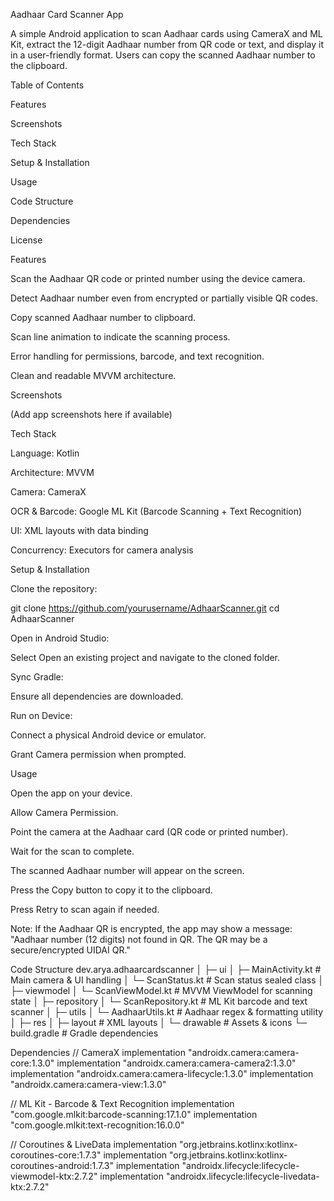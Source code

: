 Aadhaar Card Scanner App

A simple Android application to scan Aadhaar cards using CameraX and ML Kit, extract the 12-digit Aadhaar number from QR code or text, and display it in a user-friendly format. Users can copy the scanned Aadhaar number to the clipboard.

Table of Contents

Features

Screenshots

Tech Stack

Setup & Installation

Usage

Code Structure

Dependencies

License

Features

Scan the Aadhaar QR code or printed number using the device camera.

Detect Aadhaar number even from encrypted or partially visible QR codes.

Copy scanned Aadhaar number to clipboard.

Scan line animation to indicate the scanning process.

Error handling for permissions, barcode, and text recognition.

Clean and readable MVVM architecture.

Screenshots

(Add app screenshots here if available)

Tech Stack

Language: Kotlin

Architecture: MVVM

Camera: CameraX

OCR & Barcode: Google ML Kit (Barcode Scanning + Text Recognition)

UI: XML layouts with data binding

Concurrency: Executors for camera analysis

Setup & Installation

Clone the repository:

git clone https://github.com/yourusername/AdhaarScanner.git
cd AdhaarScanner


Open in Android Studio:

Select Open an existing project and navigate to the cloned folder.

Sync Gradle:

Ensure all dependencies are downloaded.

Run on Device:

Connect a physical Android device or emulator.

Grant Camera permission when prompted.

Usage

Open the app on your device.

Allow Camera Permission.

Point the camera at the Aadhaar card (QR code or printed number).

Wait for the scan to complete.

The scanned Aadhaar number will appear on the screen.

Press the Copy button to copy it to the clipboard.

Press Retry to scan again if needed.

Note: If the Aadhaar QR is encrypted, the app may show a message:
"Aadhaar number (12 digits) not found in QR. The QR may be a secure/encrypted UIDAI QR."

Code Structure
dev.arya.adhaarcardscanner
│
├─ ui
│   ├─ MainActivity.kt         # Main camera & UI handling
│   └─ ScanStatus.kt           # Scan status sealed class
│
├─ viewmodel
│   └─ ScanViewModel.kt        # MVVM ViewModel for scanning state
│
├─ repository
│   └─ ScanRepository.kt       # ML Kit barcode and text scanner
│
├─ utils
│   └─ AadhaarUtils.kt         # Aadhaar regex & formatting utility
│
├─ res
│   ├─ layout                  # XML layouts
│   └─ drawable                # Assets & icons
└─ build.gradle                # Gradle dependencies

Dependencies
// CameraX
implementation "androidx.camera:camera-core:1.3.0"
implementation "androidx.camera:camera-camera2:1.3.0"
implementation "androidx.camera:camera-lifecycle:1.3.0"
implementation "androidx.camera:camera-view:1.3.0"

// ML Kit - Barcode & Text Recognition
implementation "com.google.mlkit:barcode-scanning:17.1.0"
implementation "com.google.mlkit:text-recognition:16.0.0"

// Coroutines & LiveData
implementation "org.jetbrains.kotlinx:kotlinx-coroutines-core:1.7.3"
implementation "org.jetbrains.kotlinx:kotlinx-coroutines-android:1.7.3"
implementation "androidx.lifecycle:lifecycle-viewmodel-ktx:2.7.2"
implementation "androidx.lifecycle:lifecycle-livedata-ktx:2.7.2"
